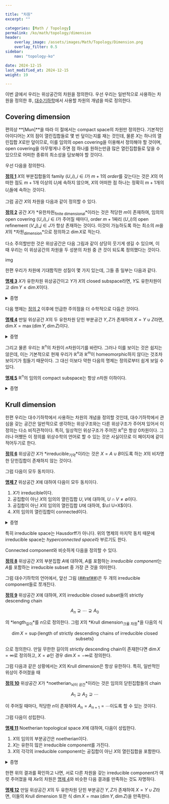 ```yaml
---

title: "차원"
excerpt: ""

categories: [Math / Topology]
permalink: /ko/math/topology/dimension
header:
    overlay_image: /assets/images/Math/Topology/Dimension.png
    overlay_filter: 0.5
sidebar: 
    nav: "topology-ko"

date: 2024-12-15
last_modified_at: 2024-12-15
weight: 19

---
```


이번 글에서 우리는 위상공간의 차원을 정의한다. 우선 우리는 일반적으로 사용하는 차원을 정의한 후, [대수기하학](/ko/algebraic_Geometry)에서 사용할 차원의 개념을 따로 정의한다. 

## Covering dimension

편의상 **[Mun]**을 따라 이 절에서는 compact space의 차원만 정의한다. 기본적인 아이디어는 $X$의 점이 열린집합들로 몇 번 덮이는지를 재는 것인데, 물론 $X$는 하나의 열린집합 $X$로만 덮이므로, 이를 임의의 open covering을 이용해서 정의해야 할 것이며, open covering을 아무렇게나 주면 점 하나를 원하는만큼 많은 열린집합들로 덮을 수 있으므로 어떠한 종류의 최소성을 담보해야 할 것이다. 

우선 다음을 정의한다.

<div class="definition" markdown="1">

<ins id="def1">**정의 1**</ins> $X$의 부분집합들의 family $(U\_i)\_{i\in I}$가 $m+1$의 *order*를 갖는다는 것은 $X$의 어떠한 점도 $m+1$개 이상의 $U_i$에 속하지 않으며, $X$의 어떠한 점 하나는 정확히 $m+1$개의 $U_i$들에 속하는 것이다.

</div>

그럼 공간 $X$의 차원을 다음과 같이 정의할 수 있다. 

<div class="definition" markdown="1">

<ins id="def2">**정의 2**</ins> 공간 $X$가 *유한차원<sub>finite dimensional</sub>*이라는 것은 적당한 $m$이 존재하여, 임의의 open covering $(U\_i)\_{i\in I}$가 주어질 때마다, order $m+1$짜리 $(U\_i)$의 open refinement $(V\_j)\_{j\in J}$가 항상 존재하는 것이다. 이것이 가능하도록 하는 최소의 $m$을 $X$의 *차원<sub>dimension</sub>*으로 정의하고 $\dim X$로 적는다. 

</div>

다소 주의할만한 것은 위상공간은 다음 그림과 같이 상당히 웃기게 생길 수 있으며, 이 때 우리는 이 위상공간의 차원을 두 성분의 차원 중 큰 것이 되도록 정의했다는 것이다.

img

한편 우리가 차원에 기대함직한 성질이 몇 가지 있는데, 그들 중 일부는 다음과 같다. 

<div class="proposition" markdown="1">

<ins id="prop3">**명제 3**</ins> $X$가 유한차원 위상공간이고 $Y$가 $X$의 closed subspace라면, $Y$도 유한차원이고 $\dim Y\leq\dim X$이다.

</div>
<details class="proof" markdown="1">
<summary>증명</summary>



</details>

다음 명제는 [정의 2](#def2) 이후에 언급한 주의점을 더 수학적으로 다듬은 것이다.

<div class="proposition" markdown="1">

<ins id="prop4">**명제 4**</ins> 만일 위상공간 $X$의 두 유한차원 닫힌 부분공간 $Y,Z$가 존재하여 $X=Y\cup Z$라면, $\dim X=\max(\dim Y,\dim Z)$이다. 

</div>
<details class="proof" markdown="1">
<summary>증명</summary>



</details>

그리고 물론 우리는 $\mathbb{R}^n$의 차원이 $n$차원이기를 바란다. 그러나 이를 보이는 것은 쉽지는 않은데, 이는 기본적으로 현재 우리가 $\mathbb{R}^n$과 $\mathbb{R}^m$이 homeomorphic하지 않다는 것조차 보이기가 힘들기 때문이다. 그 대신 이보다 약한 다음의 명제는 정의로부터 쉽게 보일 수 있다.

<div class="proposition" markdown="1">

<ins id="prop5">**명제 5**</ins> $\mathbb{R}^n$의 임의의 compact subspace는 항상 $n$차원 이하이다.

</div>
<details class="proof" markdown="1">
<summary>증명</summary>



</details>

## Krull dimension

한편 우리는 대수기하학에서 사용하는 차원의 개념을 정의할 것인데, 대수기하학에서 관심을 갖는 공간은 일반적으로 생각하는 위상구조와는 다른 위상구조가 주어져 있어서 이 정의는 다소 비직관적이다. 특히, 일상적인 위상구조가 주어진 $\mathbb{R}^n$은 항상 $0$차원이다. 그러나 어쨌든 이 정의를 위상수학의 언어로 할 수 있는 것은 사실이므로 이 페이지에 같이 적어두기로 한다.

<div class="definition" markdown="1">

<ins id="def6">**정의 6**</ins> 위상공간 $X$가 *irreducible<sub>기약</sub>*이라는 것은 $X=A\cup B$이도록 하는 $X$의 비자명한 닫힌집합이 존재하지 않는 것이다. 

</div>

그럼 다음이 모두 동치이다.

<div class="proposition" markdown="1">

<ins id="prop7">**명제 7**</ins> 위상공간 $X$에 대하여 다음이 모두 동치이다.

1. $X$가 irreducible이다.
2. 공집합이 아닌 $X$의 임의의 열린집합 $U,V$에 대하여, $U\cap V\neq\emptyset$이다.
3. 공집합이 아닌 $X$의 임의의 열린집합 $U$에 대하여, $\cl U=X$이다.
4. $X$의 임의의 열린집합이 connected이다.

</div>
<details class="proof" markdown="1">
<summary>증명</summary>



</details>

특히 irreducible space는 Hausdorff가 아니다. 위의 명제의 마지막 동치 때문에 irreducible space는 *hyperconnected space*라 부르기도 한다.

Connected component와 비슷하게 다음을 정의할 수 있다.

<div class="definition" markdown="1">

<ins id="def8">**정의 8**</ins> 위상공간 $X$의 부분집합 $A$에 대하여, $A$를 포함하는 *irreducible component*는 $A$를 포함하는 irreducible subset 중 가장 큰 것을 의미한다. 

</div>

그럼 대수기하학의 언어에서, 앞선 그림 ([##ref##]())은 두 개의 irreducible component들로 쪼개진다. 

<div class="definition" markdown="1">

<ins id="def9">**정의 9**</ins> 위상공간 $X$에 대하여, $X$의 irreducible closed subset들의 strictly descending chain

$$A_n\supsetneq\cdots\supsetneq A_0$$

의 *length<sub>길이</sub>*를 $n$으로 정의한다. 그럼 $X$의 *Krull dimension<sub>크룰 차원</sub>*을 다음의 식

$$\dim X=\sup\{\text{length of strictly descending chains of irreducible closed subsets}\}$$

으로 정의한다. 만일 무한한 길이의 strictly descending chain이 존재한다면 $\dim X=\infty$로 정의하고, $X=\emptyset$인 경우 $\dim X=-\infty$로 정의한다. 

</div>

그럼 다음과 같은 상황에서는 $X$의 Krull dimension은 항상 유한하다. 특히, 일반적인 위상이 주어졌을 때 

<div class="definition" markdown="1">

<ins id="def10">**정의 10**</ins> 위상공간 $X$가 *noetherian<sub>뇌터 공간</sub>*이라는 것은 임의의 닫힌집합들의 chain

$$A_1\supseteq A_2\supseteq\cdots$$

이 주어질 때마다, 적당한 $n$이 존재하여 $A_n=A_{n+1}=\cdots$이도록 할 수 있는 것이다.

</div>

그럼 다음이 성립한다.

<div class="proposition" markdown="1">

<ins id="prop11">**명제 11**</ins> Noetherian topological space $X$에 대하여, 다음이 성립한다.

1. $X$의 임의의 부분공간은 noetherian이다.
2. $X$는 유한히 많은 irreducible component를 가진다. 
3. $X$의 각각의 irreducible component는 공집합이 아닌 $X$의 열린집합을 포함한다.

</div>
<details class="proof" markdown="1">
<summary>증명</summary>



</details>

한편 위의 결과를 확인하고 나면, 서로 다른 차원을 갖는 irreducible component가 여럿 주어졌을 때 $X e$의 차원은 [명제 4](#prop4)와 비슷한 다음 결과를 만족하는 것도 자명하다. 

<div class="proposition" markdown="1">

<ins id="prop12">**명제 12**</ins> 만일 위상공간 $X$의 두 유한차원 닫힌 부분공간 $Y,Z$가 존재하여 $X=Y\cup Z$라면, 이들의 Krull dimension 또한 식 $\dim X=\max(\dim Y,\dim Z)$을 만족한다.

</div>